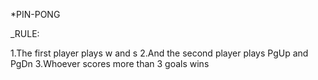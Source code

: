 *PIN-PONG


_RULE:


1.The first player plays w and s
2.And the second player plays PgUp and PgDn
3.Whoever scores more than 3 goals wins
